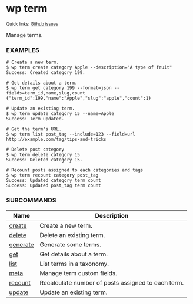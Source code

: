 # wp term

<small>Quick links: <a href="https://github.com/wp-cli/wp-cli/issues?q=is%3Aopen+label%3Acommand%3Aterm+sort%3Aupdated-desc">Github issues</a></small>

Manage terms.

### EXAMPLES

    # Create a new term.
    $ wp term create category Apple --description="A type of fruit"
    Success: Created category 199.

    # Get details about a term.
    $ wp term get category 199 --format=json --fields=term_id,name,slug,count
    {"term_id":199,"name":"Apple","slug":"apple","count":1}

    # Update an existing term.
    $ wp term update category 15 --name=Apple
    Success: Term updated.

    # Get the term's URL.
    $ wp term list post_tag --include=123 --field=url
    http://example.com/tag/tips-and-tricks

    # Delete post category
    $ wp term delete category 15
    Success: Deleted category 15.

    # Recount posts assigned to each categories and tags
    $ wp term recount category post_tag
    Success: Updated category term count
    Success: Updated post_tag term count



### SUBCOMMANDS

<table>
	<thead>
	<tr>
		<th>Name</th>
		<th>Description</th>
	</tr>
	</thead>
	<tbody>
		<tr>
			<td><a href="https://developer.wordpress.org/cli/commands/term/create/">create</a></td>
			<td>Create a new term.</td>
		</tr>
		<tr>
			<td><a href="https://developer.wordpress.org/cli/commands/term/delete/">delete</a></td>
			<td>Delete an existing term.</td>
		</tr>
		<tr>
			<td><a href="https://developer.wordpress.org/cli/commands/term/generate/">generate</a></td>
			<td>Generate some terms.</td>
		</tr>
		<tr>
			<td><a href="https://developer.wordpress.org/cli/commands/term/get/">get</a></td>
			<td>Get details about a term.</td>
		</tr>
		<tr>
			<td><a href="https://developer.wordpress.org/cli/commands/term/list/">list</a></td>
			<td>List terms in a taxonomy.</td>
		</tr>
		<tr>
			<td><a href="https://developer.wordpress.org/cli/commands/term/meta/">meta</a></td>
			<td>Manage term custom fields.</td>
		</tr>
		<tr>
			<td><a href="https://developer.wordpress.org/cli/commands/term/recount/">recount</a></td>
			<td>Recalculate number of posts assigned to each term.</td>
		</tr>
		<tr>
			<td><a href="https://developer.wordpress.org/cli/commands/term/update/">update</a></td>
			<td>Update an existing term.</td>
		</tr>
	</tbody>
</table>
